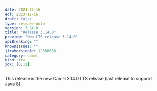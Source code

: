 ```yaml
---
date: 2021-12-16
eol: 2023-12-16
draft: false
type: release-note
version: 3.14.0
title: "Release 3.14.0"
preview: "New LTS release 3.14.0"
apiBreaking: ""
knownIssues: ""
jiraVersionId: 12350688
category: camel
kind: lts
jdk: [8,11]
---
```


This release is the new Camel 3.14.0 LTS release (last release to support Java 8).
